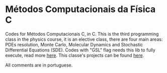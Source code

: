 # Métodos Computacionais da Física C 

Codes for Métodos Computacionais C, in C. This is the third programming class in the physics course, it is an elective class, there are four main areas: PDEs resolution, Monte Carlo, Molecular Dynamics and Stochastic Differential Equations (SDE). Codes with "GSL" flag needs this lib to fully execute, read more [here](https://github.com/pedhmendes/gsl). This classe's projects can be found [here](https://fiscomp.if.ufrgs.br/index.php/Trabalhos_2020/1).

All comments are in portuguese.
